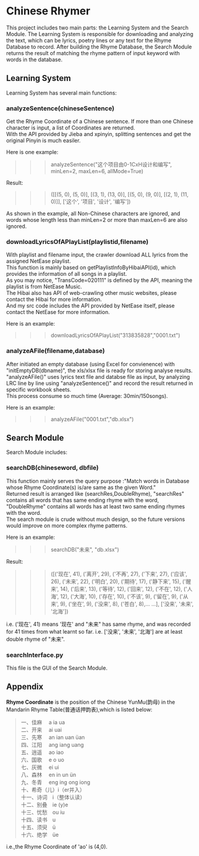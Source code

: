 # Chinese Rhymer
This project includes two main parts: the Learning System and the Search Module.
The Learning System is responsible for downloading and analyzing the text, which can be lyrics, poetry lines or any text for the Rhyme Database to record. 
After building the Rhyme Database, the Search Module returns the result of matching the rhyme pattern of input keyword with words in the database.

## Learning System
Learning System has several main functions:
### analyzeSentence(chineseSentence)
Get the Rhyme Coordinate of a Chinese sentence. If more than one Chinese character is input, a list of Coordinates are returned.<br>
With the API provided by Jieba and xpinyin, splitting sentences and get the original Pinyin is much easiler.<br>

Here is one example:

>>>analyzeSentence("这个项目由0-1CxH设计和编写", minLen=2, maxLen=6, allMode=True)  


Result:
>>>([[(5, 0), (5, 0)], [(3, 1), (13, 0)], [(5, 0), (9, 0)], [(2, 1), (11, 0)]], ['这个', '项目', '设计', '编写'])



As shown in the example, all Non-Chinese characters are ignored, and words whose length less than minLen=2 or more than maxLen=6 are also ignored.<br>




### downloadLyricsOfAPlayList(playlistid,filename)
With playlist and filename input, the crawler download ALL lyrics from the assigned NetEase playlist.<br>
This function is mainly based on getPlaylistInfoByHibaiAPI(id), which provides the information of all songs in a playlist. <br>
As you may notice, "TransCode=020111" is defined by the API, meaning the playlist is from NetEase Music.<br>
The Hibai also has API of web-crawling other music websites, please contact the Hibai for more information. <br>
And my src code includes the API provided by NetEase itself, please contact the NetEase for more information.<br>

Here is an example:

>>> downloadLyricsOfAPlayList("313835828","0001.txt")


### analyzeAFile(filename,database)
After initiated an empty database (using Excel for convienence) with "initEmptyDB(dbname)", the xls/xlsx file is ready for storing analyse results. <br>
"analyzeAFile()" uses lyrics text file and databse file as input, by analyzing LRC line by line using "analyzeSentence()" and record the result returned in specific workbook sheets.<br>
This process consume so much time (Average: 30min/150songs).


Here is an example:

>>> analyzeAFile("0001.txt","db.xlsx")

## Search Module
Search Module includes:
### searchDB(chineseword, dbfile)
This function mainly serves the query purpose :"Match words in Database<dbfile> whose Rhyme Coordinate(s) is/are same as the given Word<chineseword>."<br>
Returned result is arranged like (searchRes,DoubleRhyme), "searchRes" contains all words that has same ending rhyme with the word, "DoubleRhyme" contains all words has at least two same ending rhymes with the word. <br>
The search module is crude without much design, so the future versions would improve on more complex rhyme patterns.

Here is an example:

>>> searchDB("未来", "db.xlsx")


Result:

>>> ([('现在', 41), ('离开', 29), ('不再', 27), ('下来', 27), ('应该', 26), ('未来', 22), ('明白', 20), ('期待', 17), ('静下来', 15), ('醒来', 14), ('后来', 13), ('等待', 12), ('回来', 12), ('不在', 12), ('人海', 12), ('大海', 10), ('存在', 10), ('不该', 9), ('留在', 9), ('从来', 9), ('坐在', 9), ('没来', 8), ('苍白', 8),...
...], ['没来', '未来', '北海'])

i.e. ('现在', 41) means '现在' and "未来" has same rhyme, and was recorded for 41 times from what learnt so far.
i.e. ['没来', '未来', '北海'] are at least double rhyme of "未来".


### searchInterface.py
This file is the GUI of the Search Module.


## Appendix

**Rhyme Coordinate** is the position of the Chinese YunMu(韵母) in the Mandarin Rhyme Table(普通话押韵表),which is listed below:

>一、佳麻　 a ia ua　　<br>
二、开来　 ai uai　　　　<br>
三、先寒　 an ian uan üan <br>
四、江阳　 ang iang uang　<br>
五、逍遥　 ao iao　<br>
六、国歌　 e o uo　　　<br>
七、灰微　 ei ui　　　<br>
八、森林　 en in un ün　<br>
九、冬青　 eng ing ong iong   <br>
十、希奇（儿）i（er并入）　<br>
十一、诗词　i（整体认读）<br>
十二、别叠　ie (y)e 　<br>
十三、忧愁　ou iu　　　<br>
十四、读书　u　　<br>
十五、须臾　ü　　　<br>
十六、绝学　üe     <br>


i.e.,the Rhyme Coordinate of 'ao' is (4,0).